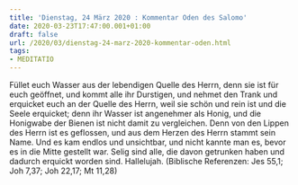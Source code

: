 ```yaml
---
title: 'Dienstag, 24 März 2020 : Kommentar Oden des Salomo'
date: 2020-03-23T17:47:00.001+01:00
draft: false
url: /2020/03/dienstag-24-marz-2020-kommentar-oden.html
tags: 
- MEDITATIO
---
```


Füllet euch Wasser aus der lebendigen Quelle des Herrn, denn sie ist für euch geöffnet, und kommt alle ihr Durstigen, und nehmet den Trank und erquicket euch an der Quelle des Herrn, weil sie schön und rein ist und die Seele erquicket; denn ihr Wasser ist angenehmer als Honig, und die Honigwabe der Bienen ist nicht damit zu vergleichen. Denn von den Lippen des Herrn ist es geflossen, und aus dem Herzen des Herrn stammt sein Name. Und es kam endlos und unsichtbar, und nicht kannte man es, bevor es in die Mitte gestellt war. Selig sind alle, die davon getrunken haben und dadurch erquickt worden sind. Hallelujah. (Biblische Referenzen: Jes 55,1; Joh 7,37; Joh 22,17; Mt 11,28)